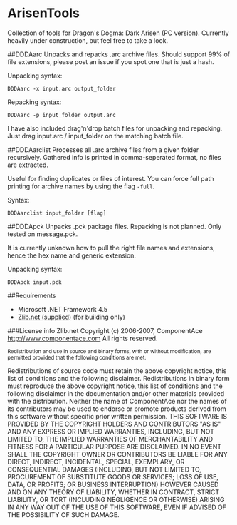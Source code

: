 # ArisenTools
Collection of tools for Dragon's Dogma: Dark Arisen (PC version). Currently heavily under construction, but feel free to take a look.

##DDDAarc
Unpacks and repacks .arc archive files. Should support 99% of file extensions, please post an issue if you spot one that is just a hash.

Unpacking syntax:
```
DDDAarc -x input.arc output_folder
```

Repacking syntax:
```
DDDAarc -p input_folder output.arc
```

I have also included drag'n'drop batch files for unpacking and repacking. Just drag input.arc / input_folder on the matching batch file.

##DDDAarclist
Processes all .arc archive files from a given folder recursively. Gathered info is printed in comma-seperated format, no files are extracted.

Useful for finding duplicates or files of interest. You can force full path printing for archive names by using the flag `-full`.

Syntax:
```
DDDAarclist input_folder [flag]
```

##DDDApck
Unpacks .pck package files. Repacking is not planned. Only tested on message.pck.

It is currently unknown how to pull the right file names and extensions, hence the hex name and generic extension.

Unpacking syntax:
```
DDDApck input.pck
```

##Requirements
* Microsoft .NET Framework 4.5
* [Zlib.net (supplied)](http://www.componentace.com/zlib_.NET.htm) (for building only)

###License info Zlib.net
Copyright (c) 2006-2007, ComponentAce
http://www.componentace.com
All rights reserved.

<sub>Redistribution and use in source and binary forms, with or without modification, are permitted provided that the following conditions are met:

Redistributions of source code must retain the above copyright notice, this list of conditions and the following disclaimer. 
Redistributions in binary form must reproduce the above copyright notice, this list of conditions and the following disclaimer in the documentation and/or other materials provided with the distribution. 
Neither the name of ComponentAce nor the names of its contributors may be used to endorse or promote products derived from this software without specific prior written permission. 
THIS SOFTWARE IS PROVIDED BY THE COPYRIGHT HOLDERS AND CONTRIBUTORS "AS IS" AND ANY EXPRESS OR IMPLIED WARRANTIES, INCLUDING, BUT NOT LIMITED TO, THE IMPLIED WARRANTIES OF MERCHANTABILITY AND FITNESS FOR A PARTICULAR PURPOSE ARE DISCLAIMED. IN NO EVENT SHALL THE COPYRIGHT OWNER OR CONTRIBUTORS BE LIABLE FOR ANY DIRECT, INDIRECT, INCIDENTAL, SPECIAL, EXEMPLARY, OR CONSEQUENTIAL DAMAGES (INCLUDING, BUT NOT LIMITED TO, PROCUREMENT OF SUBSTITUTE GOODS OR SERVICES; LOSS OF USE, DATA, OR PROFITS; OR BUSINESS INTERRUPTION) HOWEVER CAUSED AND ON ANY THEORY OF LIABILITY, WHETHER IN CONTRACT, STRICT LIABILITY, OR TORT (INCLUDING NEGLIGENCE OR OTHERWISE) ARISING IN ANY WAY OUT OF THE USE OF THIS SOFTWARE, EVEN IF ADVISED OF THE POSSIBILITY OF SUCH DAMAGE.</sub>